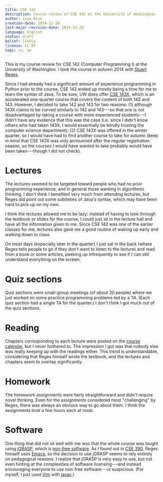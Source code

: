 ```yaml
---
title: CSE 142
description: Course review of CSE 142 at the University of Washington
author: Issa Rice
creation-date: 2014-12-20
last-major-revision-date: 2014-12-20
language: English
status: draft
belief: likely
license: CC BY
tags: cs, uw
...
```


This is my course review for CSE 142 (Computer Programming I) at the University of Washington.
I took the course in autumn 2014 with [Stuart Reges](http://homes.cs.washington.edu/~reges/).

Since I had already had a significant amount of experience programming in Python prior to the course, CSE 142 ended up mostly being a time for me to learn the syntax of Java.
To be sure, UW does offer [CSE 143X](http://courses.cs.washington.edu/courses/cse143x/), which is an accelerated one-quarter course that covers the content of both 142 and 143.
However, I decided to take 142 and 143 for two reasons: (1) although 143X claims to be curved similarly to 142 and 143---so that one is not disadvantaged by taking a course with more experienced students---I didn't have any evidence that this was the case (i.e. since I didn't know others who had taken 143X, I would essentially be blindly trusting the computer science department); (2) CSE 143X was offered in the winter quarter, so I would have had to find another course to take for autumn (keep in mind that CSE 143X was only announced after the regular registration season, so the courses I would have wanted to take probably would have been taken---though I did not check).

# Lectures

The lectures seemed to be targeted toward people who had no prior programming experience, and in general those wanting in algorithmic thinking.
I don't think I benefited very much from attending lectures, but Reges did point out some subtleties of Java's syntax, which may have been hard to pick up on my own.

I think the lectures allowed me to be lazy: instead of having to look through the textbook or slides for the course, I could just sit in the lecture hall and have all the information given to me.
Since CSE 142 was one of the earlier classes for me, lectures also gave me a good routine of waking up early and walking down to class.

On most days (especially later in the quarter) I just sat in the back (where Reges tells people to go if they don't want to listen to the lecture) and read from a book or some articles, peeking up infrequently to see if I can still understand everything on the screen.

# Quiz sections

Quiz sections were small-group meetings (of about 20 people) where we just worked on some practice programming problems led by a TA.
(Each quiz section had a single TA for the quarter.)
I don't think I got much out of the quiz sections.

# Reading

Chapters corresponding to each lecture were posted on the [course calendar](http://courses.cs.washington.edu/courses/cse142/14au/calendar.shtml), but I never bothered to.
The impression I got was that nobody else was really keeping up with the readings either.
This trend is understandable, considering that Reges himself wrote the textbook, and the lectures and chapters seem to overlap significantly.

# Homework

The homework assignments were fairly straightforward and didn't require novel thinking.
Even for the assignments considered most "challenging" by Reges, there was always an obvious way to go about them.
I think the assignments took a few hours each at most.

# Software

One thing that did not sit well with me was that the whole course was taught using [jGRASP](!), which is [non-free software](http://www.jgrasp.org/license.html).
As I found out in [CSE 390](./cse-390-at-the-university-of-washington), Reges himself uses [Emacs](!w), so the decision to use jGRASP seems to rely entirely on pedagogical reasons.
I realize that jGRASP is very easy to use, but not even hinting at the complexities of software licensing---and instead encouraging everyone to use non-free software---is suspicious.
(For myself, I just used [Vim](!w) with [javac](!w).)
